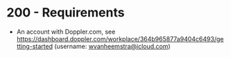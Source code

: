 # 200 - Requirements

- An account with Doppler.com, see https://dashboard.doppler.com/workplace/364b965877a9404c6493/getting-started (username: wvanheemstra@icloud.com)
